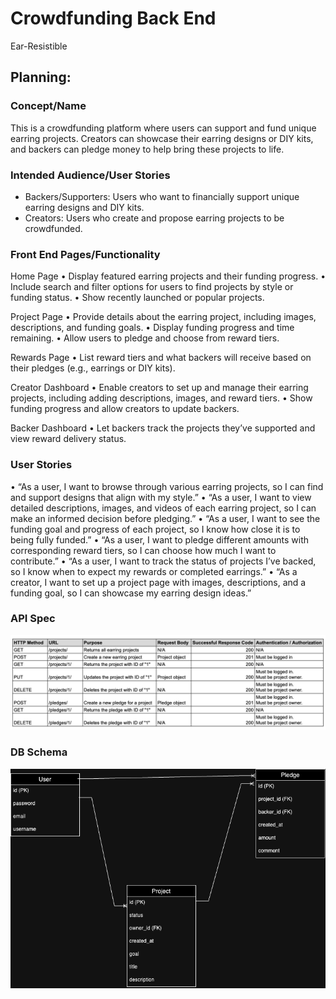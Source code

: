 # Crowdfunding Back End
Ear-Resistible

## Planning:
### Concept/Name
This is a crowdfunding platform where users can support and fund unique earring projects. Creators can showcase their earring designs or DIY kits, and backers can pledge money to help bring these projects to life.

### Intended Audience/User Stories
- Backers/Supporters: Users who want to financially support unique earring designs and DIY kits.
- Creators: Users who create and propose earring projects to be crowdfunded.

### Front End Pages/Functionality
Home Page
	•	Display featured earring projects and their funding progress.
	•	Include search and filter options for users to find projects by style or funding status.
	•	Show recently launched or popular projects.

Project Page
	•	Provide details about the earring project, including images, descriptions, and funding goals.
	•	Display funding progress and time remaining.
	•	Allow users to pledge and choose from reward tiers.

Rewards Page
	•	List reward tiers and what backers will receive based on their pledges (e.g., earrings or DIY kits).

Creator Dashboard
	•	Enable creators to set up and manage their earring projects, including adding descriptions, images, and reward tiers.
	•	Show funding progress and allow creators to update backers.

Backer Dashboard
	•	Let backers track the projects they’ve supported and view reward delivery status.

### User Stories
•	“As a user, I want to browse through various earring projects, so I can find and support designs that align with my style.”
•	“As a user, I want to view detailed descriptions, images, and videos of each earring project, so I can make an informed decision before pledging.”
•	“As a user, I want to see the funding goal and progress of each project, so I know how close it is to being fully funded.”
•	“As a user, I want to pledge different amounts with corresponding reward tiers, so I can choose how much I want to contribute.”
•	“As a user, I want to track the status of projects I’ve backed, so I know when to expect my rewards or completed earrings.”
•	“As a creator, I want to set up a project page with images, descriptions, and a funding goal, so I can showcase my earring design ideas.”

### API Spec
![Django Endpoints](./README_img/API_Spec.png)

### DB Schema
![Database Schema](./README_img/Database%20Schema.drawio.png)